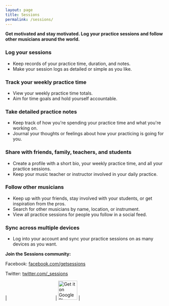 ```yaml
---
layout: page
title: Sessions
permalink: /sessions/
---
```


**Get motivated and stay motivated. Log your practice sessions and follow other musicians around the world.**

### Log your sessions
* Keep records of your practice time, duration, and notes.
* Make your session logs as detailed or simple as you like.

### Track your weekly practice time
* View your weekly practice time totals.
* Aim for time goals and hold yourself accountable.

### Take detailed practice notes
* Keep track of how you're spending your practice time and what you're working on.
* Journal your thoughts or feelings about how your practicing is going for you.

### Share with friends, family, teachers, and students
* Create a profile with a short bio, your weekly practice time, and all your practice sessions.
* Keep your music teacher or instructor involved in your daily practice.

### Follow other musicians
* Keep up with your friends, stay involved with your students, or get inspiration from the pros.
* Search for other musicians by name, location, or instrument.
* View all practice sessions for people you follow in a social feed.

### Sync across multiple devices
* Log into your account and sync your practice sessions on as many devices as you want.

**Join the Sessions community:**

Facebook: [facebook.com/getsessions](https://www.facebook.com/getsessions)

Twitter: [twitter.com/_sessions](https://twitter.com/_sessions)

| <a href="https://itunes.apple.com/us/app/sessions-music-practice-log/id1396222207?mt=8" style="display:inline-block;overflow:hidden;background:url(https://linkmaker.itunes.apple.com/assets/shared/badges/en-us/appstore-lrg.svg) no-repeat;width:135px;height:40px;margin-left:10px;background-size:contain;"></a> | <a href='https://play.google.com/store/apps/details?id=co.apexpark.sessions'><img alt='Get it on Google Play' src='https://play.google.com/intl/en_us/badges/images/generic/en_badge_web_generic.png' height="60" /></a> |
